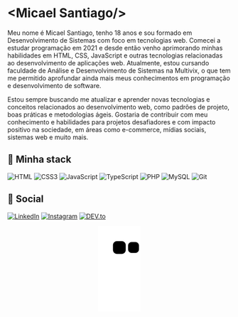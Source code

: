 # &lt;Micael Santiago/&gt;

Meu nome é Micael Santiago, tenho 18 anos e sou formado em Desenvolvimento de Sistemas com foco em tecnologias web. Comecei a estudar programação em 2021 e desde então venho aprimorando minhas habilidades em HTML, CSS, JavaScript e outras tecnologias relacionadas ao desenvolvimento de aplicações web. Atualmente, estou cursando faculdade de Análise e Desenvolvimento de Sistemas na Multivix, o que tem me permitido aprofundar ainda mais meus conhecimentos em programação e desenvolvimento de software.

Estou sempre buscando me atualizar e aprender novas tecnologias e conceitos relacionados ao desenvolvimento web, como padrões de projeto, boas práticas e metodologias ágeis. Gostaria de contribuir com meu conhecimento e habilidades para projetos desafiadores e com impacto positivo na sociedade, em áreas como e-commerce, mídias sociais, sistemas web e muito mais.

## &#x1F527; Minha stack
![HTML](https://img.shields.io/badge/HTML5-E34F26?style=for-the-badge&logo=HTML5&logoColor=white)
![CSS3](https://img.shields.io/badge/CSS3-1572B6?style=for-the-badge&logo=css3&logoColor=white)
![JavaScript](https://img.shields.io/badge/JavaScript-F7DF1E?style=for-the-badge&logo=javascript&logoColor=F7DF1E&color=black)
![TypeScript](https://img.shields.io/badge/TypeScript-007ACC?style=for-the-badge&logo=typescript&logoColor=white&color=3178C6)
![PHP](https://img.shields.io/badge/PHP-777BB4?style=for-the-badge&logo=php&logoColor=white&color=777BB4)
![MySQL](https://img.shields.io/badge/MySQL-4479A1?style=for-the-badge&logo=mysql&logoColor=white&color=4479A1)
![Git](https://img.shields.io/badge/Git-F05032?style=for-the-badge&logo=git&logoColor=white&color=F05032)

## &#x1F464; Social
<a href="https://www.linkedin.com/in/micael-santiago-959830210/" target="_blank"><img src="https://img.shields.io/badge/LinkedIn-%230077B5.svg?&style=for-the-badge&logo=linkedin&logoColor=white" alt="LinkedIn"></a>
<a href="https://www.instagram.com/m.santiago._/" target="_blank"><img src="https://img.shields.io/badge/Instagram-%23E4405F.svg?&style=for-the-badge&logo=instagram&logoColor=white" alt="Instagram"></a>
<a href="https://dev.to/micaelsantiago" target="_blank"><img src="https://img.shields.io/badge/DEV-%230A0A0A.svg?&style=for-the-badge&logo=DEV.to&logoColor=white" alt="DEV.to"></a>

<div align="center">
  <img src="https://github.com/madushadhanushka/github-readme/blob/output/github-contribution-snake.svg">
</div>
